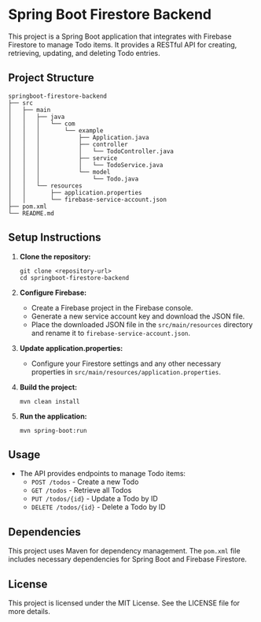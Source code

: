 # Spring Boot Firestore Backend

This project is a Spring Boot application that integrates with Firebase Firestore to manage Todo items. It provides a RESTful API for creating, retrieving, updating, and deleting Todo entries.

## Project Structure

```
springboot-firestore-backend
├── src
│   ├── main
│   │   ├── java
│   │   │   └── com
│   │   │       └── example
│   │   │           ├── Application.java
│   │   │           ├── controller
│   │   │           │   └── TodoController.java
│   │   │           ├── service
│   │   │           │   └── TodoService.java
│   │   │           └── model
│   │   │               └── Todo.java
│   │   └── resources
│   │       ├── application.properties
│   │       └── firebase-service-account.json
├── pom.xml
└── README.md
```

## Setup Instructions

1. **Clone the repository:**
   ```
   git clone <repository-url>
   cd springboot-firestore-backend
   ```

2. **Configure Firebase:**
   - Create a Firebase project in the Firebase console.
   - Generate a new service account key and download the JSON file.
   - Place the downloaded JSON file in the `src/main/resources` directory and rename it to `firebase-service-account.json`.

3. **Update application.properties:**
   - Configure your Firestore settings and any other necessary properties in `src/main/resources/application.properties`.

4. **Build the project:**
   ```
   mvn clean install
   ```

5. **Run the application:**
   ```
   mvn spring-boot:run
   ```

## Usage

- The API provides endpoints to manage Todo items:
  - `POST /todos` - Create a new Todo
  - `GET /todos` - Retrieve all Todos
  - `PUT /todos/{id}` - Update a Todo by ID
  - `DELETE /todos/{id}` - Delete a Todo by ID

## Dependencies

This project uses Maven for dependency management. The `pom.xml` file includes necessary dependencies for Spring Boot and Firebase Firestore.

## License

This project is licensed under the MIT License. See the LICENSE file for more details.